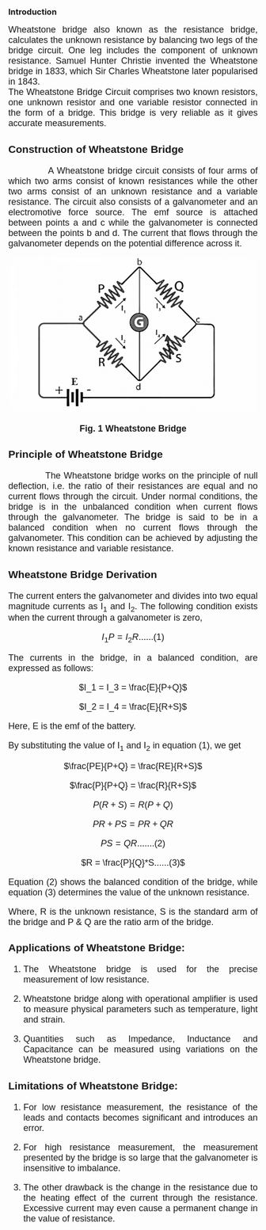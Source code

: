 ### Introduction

<div style="text-align: justify; font-size: 18px;font-family: 'Nunito Sans',sans-serif;">
Wheatstone bridge also known as the resistance bridge, calculates the unknown resistance by balancing two legs of the bridge circuit. One leg includes the component of unknown resistance. Samuel Hunter Christie invented the Wheatstone bridge in 1833, which Sir Charles Wheatstone later popularised in 1843.<br>
The Wheatstone Bridge Circuit comprises two known resistors, one unknown resistor and one variable resistor connected in the form of a bridge. This bridge is very reliable as it gives accurate measurements.<br>

### Construction of Wheatstone Bridge
&nbsp;&nbsp;&nbsp;&nbsp;&nbsp;&nbsp;&nbsp;&nbsp;&nbsp;&nbsp;&nbsp;&nbsp;A Wheatstone bridge circuit consists of four arms of which two arms consist of known resistances while the other two arms consist of an unknown resistance and a variable resistance. The circuit also consists of a galvanometer and an electromotive force source. The emf source is attached between points a and c while the galvanometer is connected between the points b and d. The current that flows through the galvanometer depends on the potential difference across it.<br>

<center>

![circuit](images/circuit.png)

**Fig. 1 Wheatstone Bridge**

</center>

### Principle of Wheatstone Bridge
&nbsp;&nbsp;&nbsp;&nbsp;&nbsp;&nbsp;&nbsp;&nbsp;&nbsp;&nbsp;&nbsp;&nbsp;The Wheatstone bridge works on the principle of null deflection, i.e. the ratio of their resistances are equal and no current flows through the circuit. Under normal conditions, the bridge is in the unbalanced condition when current flows through the galvanometer. The bridge is said to be in a balanced condition when no current flows through the galvanometer. This condition can be achieved by adjusting the known resistance and variable resistance.<br>

### Wheatstone Bridge Derivation
The current enters the galvanometer and divides into two equal magnitude currents as I<sub>1</sub> and I<sub>2</sub>. The following condition exists when the current through a galvanometer is zero,

<center>

$I_1P = I_2R......(1)$

</center>

The currents in the bridge, in a balanced condition, are expressed as follows:

<center>

$I_1 = I_3 = \frac{E}{P+Q}$ 

</center>

<center>

$I_2 = I_4 = \frac{E}{R+S}$  

</center>

Here, E is the emf of the battery.

By substituting the value of I<sub>1</sub> and I<sub>2</sub> in equation (1), we get

<center>

$\frac{PE}{P+Q} = \frac{RE}{R+S}$

</center>

<center>

$\frac{P}{P+Q} = \frac{R}{R+S}$

</center>

<center>

$P(R+S) = R(P+Q)$

</center>

<center>

$PR + PS = PR + QR$

</center>

<center>

$PS = QR.......(2)$

</center>

<center>

$R = \frac{P}{Q}*S......(3)$

</center>

Equation (2) shows the balanced condition of the bridge, while equation (3) determines the value of the unknown resistance.<br>

Where, R is the unknown resistance, S is the standard arm of the bridge and P & Q are the ratio arm of the bridge.

### Applications of Wheatstone Bridge: 
1. The Wheatstone bridge is used for the precise measurement of low resistance. 

2. Wheatstone bridge along with operational amplifier is used to measure physical parameters such as temperature, light and strain. 

3. Quantities such as Impedance, Inductance and Capacitance can be measured using variations on the Wheatstone bridge.


### Limitations of Wheatstone Bridge: 
1. For low resistance measurement, the resistance of the leads and contacts becomes significant and introduces an error.

2. For high resistance measurement, the measurement presented by the bridge is so large that the galvanometer is insensitive to imbalance. 

3. The other drawback is the change in the resistance due to the heating effect of the current through the resistance. Excessive current may even cause a permanent change in the value of resistance.

<div>
